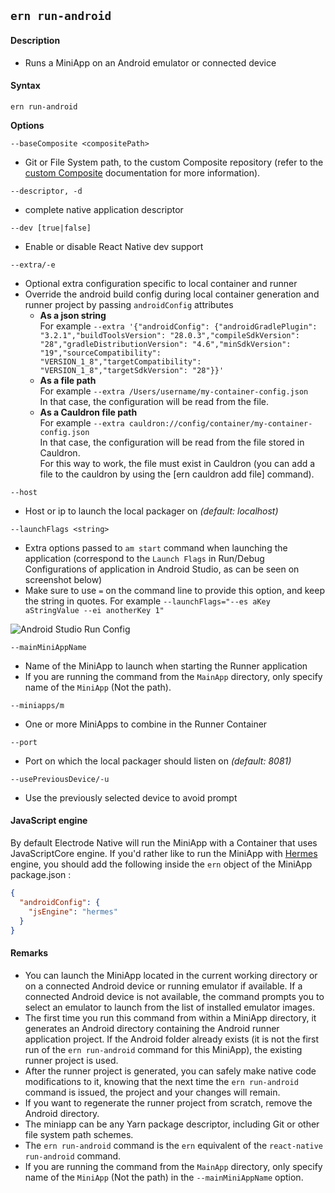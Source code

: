 ## `ern run-android`

#### Description

- Runs a MiniApp on an Android emulator or connected device

#### Syntax

`ern run-android`

**Options**

`--baseComposite <compositePath>`

- Git or File System path, to the custom Composite repository (refer to the [custom Composite] documentation for more information).

`--descriptor, -d`

- complete native application descriptor

`--dev [true|false]`

- Enable or disable React Native dev support

`--extra/-e`

- Optional extra configuration specific to local container and runner
- Override the android build config during local container generation and runner project by passing `androidConfig` attributes
  - **As a json string**  
    For example `--extra '{"androidConfig": {"androidGradlePlugin": "3.2.1","buildToolsVersion": "28.0.3","compileSdkVersion": "28","gradleDistributionVersion": "4.6","minSdkVersion": "19","sourceCompatibility": "VERSION_1_8","targetCompatibility": "VERSION_1_8","targetSdkVersion": "28"}}'`
  - **As a file path**  
    For example `--extra /Users/username/my-container-config.json`  
    In that case, the configuration will be read from the file.
  - **As a Cauldron file path**  
    For example `--extra cauldron://config/container/my-container-config.json`  
    In that case, the configuration will be read from the file stored in Cauldron.  
    For this way to work, the file must exist in Cauldron (you can add a file to the cauldron by using the [ern cauldron add file] command).

`--host`

- Host or ip to launch the local packager on _(default: localhost)_

`--launchFlags <string>`

- Extra options passed to `am start` command when launching the application (correspond to the `Launch Flags` in Run/Debug Configurations of application in Android Studio, as can be seen on screenshot below)
- Make sure to use `=` on the command line to provide this option, and keep the string in quotes. For example `--launchFlags="--es aKey aStringValue --ei anotherKey 1"`

![Android Studio Run Config](../images/android-studio-run-config.png)

`--mainMiniAppName`

- Name of the MiniApp to launch when starting the Runner application
- If you are running the command from the `MainApp` directory, only specify name of the `MiniApp` (Not the path).

`--miniapps/m`

- One or more MiniApps to combine in the Runner Container

`--port`

- Port on which the local packager should listen on _(default: 8081)_

`--usePreviousDevice/-u`

- Use the previously selected device to avoid prompt

#### JavaScript engine

By default Electrode Native will run the MiniApp with a Container that uses JavaScriptCore engine. If you'd rather like to run the MiniApp with [Hermes](https://hermesengine.dev) engine, you should add the following inside the `ern` object of the MiniApp package.json :

```json
{
  "androidConfig": {
    "jsEngine": "hermes"
  }
}
```

#### Remarks

- You can launch the MiniApp located in the current working directory or on a connected Android device or running emulator if available. If a connected Android device is not available, the command prompts you to select an emulator to launch from the list of installed emulator images.
- The first time you run this command from within a MiniApp directory, it generates an Android directory containing the Android runner application project. If the Android folder already exists (it is not the first run of the `ern run-android` command for this MiniApp), the existing runner project is used.
- After the runner project is generated, you can safely make native code modifications to it, knowing that the next time the `ern run-android` command is issued, the project and your changes will remain.
- If you want to regenerate the runner project from scratch, remove the Android directory.
- The miniapp can be any Yarn package descriptor, including Git or other file system path schemes.
- The `ern run-android` command is the `ern` equivalent of the `react-native run-android` command.
- If you are running the command from the `MainApp` directory, only specify name of the `MiniApp` (Not the path) in the `--mainMiniAppName` option.

[custom composite]: ./platform-parts/composite/index.md
